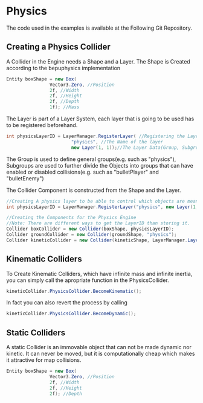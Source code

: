 # Physics
The code used in the examples is available at the Following Git Repository.

## Creating a Physics Collider
A Collider in the Engine needs a Shape and a Layer.
The Shape is Created according to the bepuphysics implementation
```csharp
Entity boxShape = new Box(
                Vector3.Zero, //Position
                2f, //Width
                2f, //Height
                2f, //Depth
                1f); //Mass
```
The Layer is part of a Layer System, each layer that is going to be used has to be registered beforehand.
```csharp
int physicsLayerID = LayerManager.RegisterLayer( //Registering the Layer
						"physics", //The Name of the layer
						new Layer(1, 1));//The Layer Data(Group, Subgroup)
```
The Group is used to define general groups(e.g. such as "physics"), Subgroups are used to further divide the Objects into groups that can have enabled or disabled collisions(e.g. such as "bulletPlayer" and "bulletEnemy")

The Collider Component is constructed from the Shape and the Layer.
```csharp
//Creating A physics layer to be able to control which objects are meant to collide with each other
int physicsLayerID = LayerManager.RegisterLayer("physics", new Layer(1, 1));

//Creating the Components for the Physics Engine
//Note: There are different ways to get the LayerID than storing it.
Collider boxCollider = new Collider(boxShape, physicsLayerID);
Collider groundCollider = new Collider(groundShape, "physics");
Collider kineticCollider = new Collider(kineticShape, LayerManager.LayerToName(physicsLayerID));
```

## Kinematic Colliders
To Create Kinematic Colliders, which have infinite mass and infinite inertia, you can simply call the apropriate function in the PhysicsCollider.
```csharp
kineticCollider.PhysicsCollider.BecomeKinematic();
```
In fact you can also revert the process by calling
```csharp
kineticCollider.PhysicsCollider.BecomeDynamic();
```
## Static Colliders
A static Collider is an immovable object that can not be made dynamic nor kinetic.
It can never be moved, but it is computationally cheap which makes it attractive for map collisions.
```csharp
Entity boxShape = new Box(
                Vector3.Zero, //Position
                2f, //Width
                2f, //Height
                2f); //Depth
```